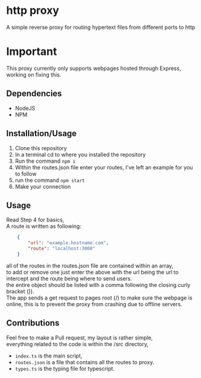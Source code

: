 # http proxy
A simple reverse proxy for routing hypertext files from different ports to http

# Important
This proxy currently only supports webpages hosted through Express, working on fixing this.

## Dependencies

* NodeJS
* NPM

## Installation/Usage

1. Clone this repository
2. In a terminal cd to where you installed the repository
3. Run the command `npm i`
4. Within the routes.json file enter your routes, I've left an example for you to follow
5. run the command `npm start`
6. Make your connection

## Usage
Read Step 4 for basics,  
A route is written as following:
```json
    {
        "url": "example.hostname.com",
        "route": "localhost:3000"
    }
```
all of the routes in the routes.json file are contained within an array,  
to add or remove one just enter the above with the url being the url to intercept and the route being where to send users.  
the entire object should be listed with a comma following the closing curly bracket (}).  
The app sends a get request to pages root (/) to make sure the webpage is online, this is to prevent the proxy from crashing due to offline servers.

## Contributions
Feel free to make a Pull request, my layout is rather simple,  
everything related to the code is within the /src directory,  
  
* `index.ts` is the main script,  
* `routes.json` is a file that contains all the routes to proxy.  
* `types.ts` is the typing file for typescript.
